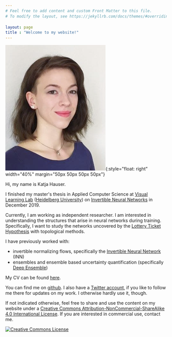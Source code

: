 ```yaml
---
# Feel free to add content and custom Front Matter to this file.
# To modify the layout, see https://jekyllrb.com/docs/themes/#overriding-theme-defaults

layout: page
title : "Welcome to my website!"
---
```


![](/assets/ava_cropped_2.png){:style="float: right" width="40%" margin="50px 50px 50px 50px"}


Hi, my name is Katja Hauser. 

I finished my master's thesis in Applied Computer Science at [Visual Learning Lab](https://hci.iwr.uni-heidelberg.de/vislearn/) ([Heidelberg University](https://www.uni-heidelberg.de/en)) on [Invertible Neural Networks](https://arxiv.org/abs/1808.04730) in December 2019. 

Currently, I am working as independent researcher. I am interested in understanding the structures that arise in neural networks during training. Specifically, I want to study the networks uncovered by the [Lottery Ticket Hypothesis](https://arxiv.org/abs/1803.03635) with topological methods. 

I have previously worked with: 
 + invertible normalizing flows, specifically the [Invertible Neural Network](https://arxiv.org/abs/1808.04730) (INN) 
 + ensembles and ensemble based uncertainty quantification (specifically [Deep Ensemble](https://arxiv.org/abs/1612.01474))

My CV can be found [here](/assets/2021_07_CV.pdf). 

You can find me on [github](https://github.com/katjahauser/). I also have a [Twitter account](https://twitter.com/katjahauser), if you like to follow me there for updates on my work. I otherwise hardly use it, though.

If not indicated otherwise, feel free to share and use the content on my website under a <a rel="license" href="http://creativecommons.org/licenses/by-nc-sa/4.0/">Creative Commons Attribution-NonCommercial-ShareAlike 4.0 International License</a>. If you are interested in commercial use, contact me.

<a rel="license" href="http://creativecommons.org/licenses/by-nc-sa/4.0/"><img alt="Creative Commons License" style="border-width:0" src="https://i.creativecommons.org/l/by-nc-sa/4.0/88x31.png" /></a>